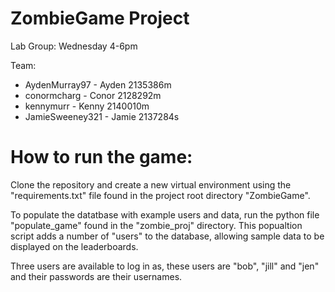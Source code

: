 # ZombieGame Project

Lab Group: Wednesday 4-6pm

Team:
  * AydenMurray97   - Ayden 2135386m
  * conormcharg     - Conor 2128292m
  * kennymurr       - Kenny 2140010m
  * JamieSweeney321 - Jamie 2137284s
  
# How to run the game:
Clone the repository and create a new virtual environment using the "requirements.txt" file found in the project root directory "ZombieGame".

To populate the datatbase with example users and data, run the python file "populate_game" found in the "zombie_proj" directory.
This popualtion script adds a number of "users" to the database, allowing sample data to be displayed on the leaderboards.

Three users are available to log in as, these users are "bob", "jill" and "jen" and their passwords are their usernames.


